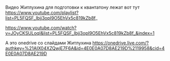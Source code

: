 Видео Житлухина для подготовки к квантатону лежат вот тут 
https://www.youtube.com/playlist?list=PL5FQSF_Ibjj3opI9O5EhVx5c819kZb8f_

https://www.youtube.com/watch?v=JOyCKSULoqI&list=PL5FQSF_Ibjj3opI9O5EhVx5c819kZb8f_&index=1


А это onedrive со слайдами Житлухина
https://onedrive.live.com/?authkey=%21AIX04XZQwjE7F6A&id=4E0E0A07D8AE219D%2119958&cid=4E0E0A07D8AE219D

